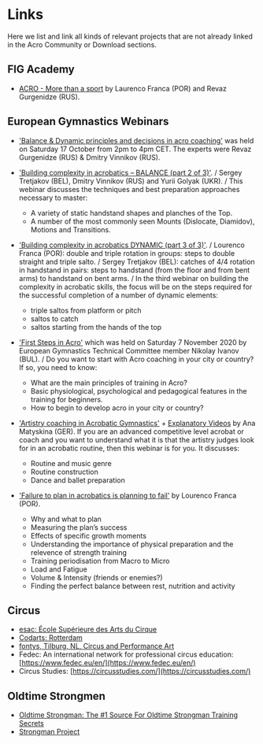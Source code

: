 # Links

Here we list and link all kinds of relevant projects that are not already linked in the Acro Community or Download sections.  

## FIG Academy

* [ACRO - More than a sport](https://m.youtube.com/watch?v=x7cI8w9R7C0&pp=ygURYWNyb2JhdGljIHdlYmluYXI%3D) by Laurenco Franca (POR) and Revaz Gurgenidze (RUS).


## European Gymnastics Webinars

* ['Balance & Dynamic principles and decisions in acro coaching'](https://m.youtube.com/watch?v=FdwXJOZ4Y6o&pp=ygURYWNyb2JhdGljIHdlYmluYXI%3D) was held on Saturday 17 October from 2pm to 4pm CET. The experts were Revaz Gurgenidze (RUS) & Dmitry Vinnikov (RUS).

* ['Building complexity in acrobatics – BALANCE (part 2 of 3)'](https://m.youtube.com/watch?v=b6SeNd0Bgrk&pp=ygURYWNyb2JhdGljIHdlYmluYXI%3D). / Sergey Tretjakov (BEL), Dmitry Vinnikov (RUS) and Yurii Golyak (UKR). / This webinar discusses the techniques and best preparation approaches necessary to master:
  * A variety of static handstand shapes and planches of the Top.
  * A number of the most commonly seen Mounts (Dislocate, Diamidov), Motions and Transitions. 

* ['Building complexity in acrobatics DYNAMIC (part 3 of 3)'](https://m.youtube.com/watch?v=lg8NmBdaWi8&pp=ygURYWNyb2JhdGljIHdlYmluYXI%3D). / Lourenco Franca (POR): double and triple rotation in groups: steps to double straight and triple salto. / Sergey Tretjakov (BEL): catches of 4/4 rotation in handstand in pairs: steps to handstand (from the floor and from bent arms) to handstand on bent arms. / In the third webinar on building the complexity in acrobatic skills, the focus will be on the steps required for the successful completion of a number of dynamic elements:
  * triple saltos from platform or pitch
  * saltos to catch
  * saltos starting from the hands of the top

* ['First Steps in Acro'](https://m.youtube.com/watch?v=gFUk0HWvqss&pp=ygURYWNyb2JhdGljIHdlYmluYXI%3D) which was held on Saturday 7 November 2020 by European Gymnastics Technical Committee member Nikolay Ivanov (BUL). / Do you want to start with Acro coaching in your city or country? If so, you need to know:
  * What are the main principles of training in Acro?
  * Basic physiological, psychological and pedagogical features in the training for beginners.
  * How to begin to develop acro in your city or country?

* ['Artistry coaching in Acrobatic Gymnastics'](https://m.youtube.com/watch?v=uJ1viDsStZw&pp=ygURYWNyb2JhdGljIHdlYmluYXI%3D) + [Explanatory Videos](https://m.youtube.com/watch?v=LbNBQpOt0jk&pp=ygURYWNyb2JhdGljIHdlYmluYXI%3D) by Ana Matyskina (GER). If you are an advanced competitive level acrobat or coach and you want to understand what it is that the artistry judges look for in an acrobatic routine, then this webinar is for you. It discusses:
  * Routine and music genre
  * Routine construction
  * Dance and ballet preparation  

* ['Failure to plan in acrobatics is planning to fail'](https://m.youtube.com/watch?v=BxHfE9OED_o&pp=ygURYWNyb2JhdGljIHdlYmluYXI%3D) by Lourenco Franca (POR).
  * Why and what to plan
  * Measuring the plan’s success
  * Effects of specific growth moments
  * Understanding the importance of physical preparation and the relevence of strength training
  * Training periodisation from Macro to Micro
  * Load and Fatigue
  * Volume & Intensity (friends or enemies?)
  * Finding the perfect balance between rest, nutrition and activity


## Circus 

* [esac: École Supérieure des Arts du Cirque](https://www.esac.be/en/ecole-2/presentation/)
* [Codarts: Rotterdam](https://www.codarts.nl/en/)
* [fontys, Tilburg, NL, Circus and Performance Art](https://www.fontys.nl/en/Study-at-Fontys/Programmes/Circus-and-Performance-Art.htm)
* Fedec: An international network for professional circus education: [https://www.fedec.eu/en/](https://www.fedec.eu/en/)
* Circus Studies: [https://circusstudies.com/](https://circusstudies.com/)


## Oldtime Strongmen

* [Oldtime Strongman: The #1 Source For Oldtime Strongman Training Secrets](https://www.oldtimestrongman.com/)
* [Strongman Project](https://www.strongmanproject.com/)
